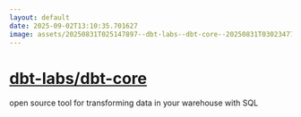 ```yaml
---
layout: default
date: 2025-09-02T13:10:35.701627
image: assets/20250831T025147897--dbt-labs--dbt-core--20250831T030234772--cropped.png
---
```


# [dbt-labs/dbt-core](https://github.com/dbt-labs/dbt-core)

open source tool for transforming data in your warehouse with SQL
